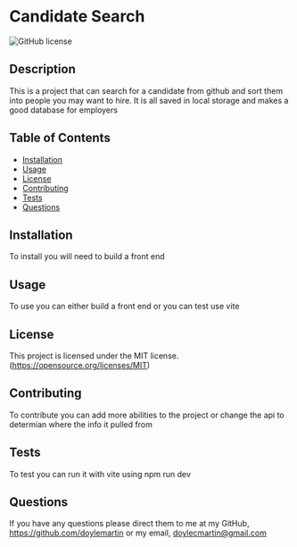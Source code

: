 #  Candidate Search
![GitHub license](https://img.shields.io/badge/license-MIT-red.svg)
## Description
This is a project that can search for a candidate from github and sort them into people you may want to hire. It is all saved in local storage and makes a good database for employers
## Table of Contents
* [Installation](#installation)
* [Usage](#usage)
* [License](#license)
* [Contributing](#contributing)
* [Tests](#tests)
* [Questions](#questions)
## Installation
To install you will need to build a front end
## Usage
To use you can either build a front end or you can test use vite
## License
This project is licensed under the MIT license.
(https://opensource.org/licenses/MIT)
## Contributing
To contribute you can add more abilities to the project or change the api to determian where the info it pulled from
## Tests
To test you can run it with vite using npm run dev
## Questions
If you have any questions please direct them to me at my GitHub, https://github.com/doylemartin or my email, doylecmartin@gmail.com
